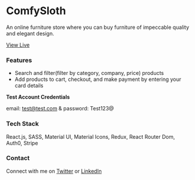 # ComfySloth

An online furniture store where you can buy furniture of impeccable quality and elegant design.

[View Live](https://comfysloth-react.netlify.app/)

### Features

- Search and filter(filter by category, company, price) products
- Add products to cart, checkout, and make payment by entering your card details

**Test Account Credentials**

email: test@test.com & password: Test123@

### Tech Stack

React.js, SASS, Material UI, Material Icons, Redux, React Router Dom, Auth0, Stripe

### Contact

Connect with me on [Twitter](https://twitter.com/sreejan_ch) or [LinkedIn](https://linkedin.com/in/sreejanchaudhury)
